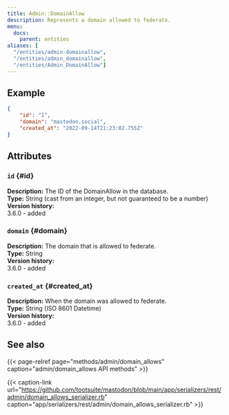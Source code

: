 ```yaml
---
title: Admin::DomainAllow
description: Represents a domain allowed to federate.
menu:
  docs:
    parent: entities
aliases: [
  "/entities/admin-domainallow",
  "/entities/admin_domainallow",
  "/entities/Admin_DomainAllow"]
---
```


## Example

```json
{
	"id": "1",
	"domain": "mastodon.social",
	"created_at": "2022-09-14T21:23:02.755Z"
}
```

## Attributes

### `id` {#id}

**Description:** The ID of the DomainAllow in the database.\
**Type:** String (cast from an integer, but not guaranteed to be a number)\
**Version history:**\
3.6.0 - added

### `domain` {#domain}

**Description:** The domain that is allowed to federate.\
**Type:** String\
**Version history:**\
3.6.0 - added

### `created_at` {#created_at}

**Description:** When the domain was allowed to federate.\
**Type:** String (ISO 8601 Datetime)\
**Version history:**\
3.6.0 - added

## See also

{{< page-relref page="methods/admin/domain_allows" caption="admin/domain_allows API methods" >}}

{{< caption-link url="https://github.com/tootsuite/mastodon/blob/main/app/serializers/rest/admin/domain_allows_serializer.rb" caption="app/serializers/rest/admin/domain_allows_serializer.rb" >}}